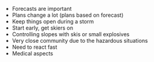 * Forecasts are important
* Plans change a lot (plans based on forecast)
* Keep things open during a storm
* Start early, get skiers on
* Controlling slopes with skis or small explosives
* Very close community due to the hazardous situations
* Need to react fast
* Medical aspects
